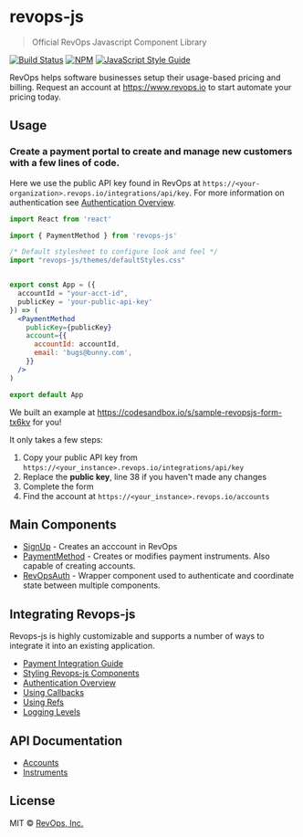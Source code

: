 # revops-js

> Official RevOps Javascript Component Library

[![Build Status](https://travis-ci.org/revops-io/revops.js.svg?branch=master)](https://travis-ci.org/revops-io/revops.js) [![NPM](https://img.shields.io/npm/v/revops-js.svg)](https://www.npmjs.com/package/revops-js) [![JavaScript Style Guide](https://img.shields.io/badge/code_style-standard-brightgreen.svg)](https://standardjs.com)

RevOps helps software businesses setup their usage-based pricing and billing. Request an account at https://www.revops.io to start automate your pricing today.

## Usage

### Create a payment portal to create and manage new customers with a few lines of code.
Here we use the public API key found in RevOps at `https://<your-organization>.revops.io/integrations/api/key`. 
For more information on authentication see [Authentication Overview](https://github.com/revops-io/revops.js/wiki/Authentication-Overview).

```jsx
import React from 'react'

import { PaymentMethod } from 'revops-js'

/* Default stylesheet to configure look and feel */
import "revops-js/themes/defaultStyles.css"


export const App = ({ 
  accountId = "your-acct-id", 
  publicKey = 'your-public-api-key' 
}) => (
  <PaymentMethod
    publicKey={publicKey}
    account={{
      accountId: accountId,
      email: 'bugs@bunny.com',
    }}
  />
)

export default App
```

We built an example at https://codesandbox.io/s/sample-revopsjs-form-tx6kv for you!

It only takes a few steps:

1. Copy your public API key from `https://<your_instance>.revops.io/integrations/api/key`
2. Replace the __public key__, line 38 if you haven't made any changes
3. Complete the form
4. Find the account at `https://<your_instance>.revops.io/accounts`

## Main Components
- [SignUp](https://github.com/revops-io/revops.js/wiki/SignUp) - Creates an acccount in RevOps
- [PaymentMethod](https://github.com/revops-io/revops.js/wiki/Payment-Method) - Creates or modifies payment instruments. Also capable of creating accounts.
- [RevOpsAuth](https://github.com/revops-io/revops.js/wiki/RevOpsAuth-Component) - Wrapper component used to authenticate and coordinate state between multiple components. 

## Integrating Revops-js
Revops-js is highly customizable and supports a number of ways to integrate it into an existing application.
- [Payment Integration Guide](https://github.com/revops-io/revops.js/wiki/Guide-to-Integrating-PaymentMethod-Components)
- [Styling Revops-js Components](https://github.com/revops-io/revops.js/wiki/Styling-Revops-js-Components)
- [Authentication Overview](https://github.com/revops-io/revops.js/wiki/Authentication-Overview)
- [Using Callbacks](https://github.com/revops-io/revops.js/wiki/Using-Callback-to-Integrate-Revops-js)
- [Using Refs](https://github.com/revops-io/revops.js/wiki/Using-Refs-with-Revops-js)
- [Logging Levels](https://github.com/revops-io/revops.js/wiki/Logging-Levels)

## API Documentation
- [Accounts](https://www.revops.io/docs/rest-api/accounts)
- [Instruments](https://www.revops.io/docs/rest-api/instruments)


## License

MIT © [RevOps, Inc.](https://revops.io)
